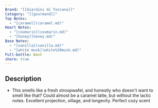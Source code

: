 ```yaml
---
Brand: "[[Giardini di Toscana]]"
Category: "[[gourmand]]"
Top Notes:
  - "[caramel](caramel.md)"
Heart Notes:
  - "[coumarin](coumarin.md)"
  - "[honey](honey.md)"
Base Notes:
  - "[vanilla](vanilla.md)"
  - "[white musk](white%20musk.md)"
Full-bottle: Want
share: true
---
```

## Description
- This smells like a fresh stroopwafel, and honestly who doesn't want to smell like that? Could almost be a caramel latte, but without the lactic notes. Excellent projection, sillage, and longevity. Perfect cozy scent
